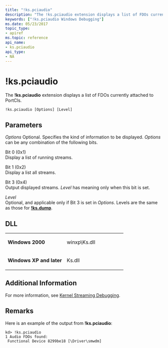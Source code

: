 ```yaml
---
title: "!ks.pciaudio"
description: "The !ks.pciaudio extension displays a list of FDOs currently attached to PortCls."
keywords: ["!ks.pciaudio Windows Debugging"]
ms.date: 05/23/2017
topic_type:
- apiref
ms.topic: reference
api_name:
- ks.pciaudio
api_type:
- NA
---
```


# !ks.pciaudio


The **!ks.pciaudio** extension displays a list of FDOs currently attached to PortCls.

```dbgcmd
!ks.pciaudio [Options] [Level]  
```

## Parameters


*Options*
Optional. Specifies the kind of information to be displayed. *Options* can be any combination of the following bits.

<span id="Bit_0__0x1_"></span><span id="bit_0__0x1_"></span><span id="BIT_0__0X1_"></span>Bit 0 (0x1)  
Display a list of running streams.

<span id="Bit_1__0x2_"></span><span id="bit_1__0x2_"></span><span id="BIT_1__0X2_"></span>Bit 1 (0x2)  
Display a list all streams.

<span id="Bit_3__0x4_"></span><span id="bit_3__0x4_"></span><span id="BIT_3__0X4_"></span>Bit 3 (0x4)  
Output displayed streams. *Level* has meaning only when this bit is set.

<span id="_______Level______"></span><span id="_______level______"></span><span id="_______LEVEL______"></span> *Level*   
Optional, and applicable only if Bit 3 is set in *Options*. Levels are the same as those for [**!ks.dump**](-ks-dump.md).

## DLL

<table>
<colgroup>
<col width="50%" />
<col width="50%" />
</colgroup>
<tbody>
<tr class="odd">
<td align="left"><p><strong>Windows 2000</strong></p></td>
<td align="left"><p>winxp\Ks.dll</p></td>
</tr>
<tr class="even">
<td align="left"><p><strong>Windows XP and later</strong></p></td>
<td align="left"><p>Ks.dll</p></td>
</tr>
</tbody>
</table>

 

## Additional Information

For more information, see [Kernel Streaming Debugging](../debugger/kernel-streaming-debugging.md).

## Remarks

Here is an example of the output from **!ks.pciaudio**:

```dbgcmd
kd> !ks.pciaudio
1 Audio FDOs found:
 Functional Device 8299be18 [\Driver\smwdm]
```

